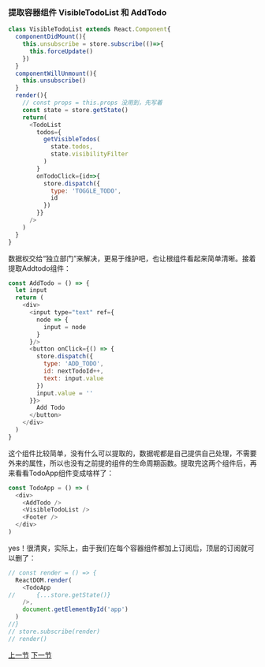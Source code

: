 ### 提取容器组件 VisibleTodoList 和 AddTodo 
```js
class VisibleTodoList extends React.Component{
  componentDidMount(){
    this.unsubscribe = store.subscribe(()=>{
      this.forceUpdate()
    })
  }
  componentWillUnmount(){
    this.unsubscribe()
  }
  render(){
    // const props = this.props 没用到，先写着
    const state = store.getState()
    return(
      <TodoList
        todos={
          getVisibleTodos(
            state.todos,
            state.visibilityFilter
          )
        }
        onTodoClick={id=>{
          store.dispatch({
            type: 'TOGGLE_TODO',
            id
          })
        }}
      />
    )
  }
}
```
数据权交给“独立部门”来解决，更易于维护吧，也让根组件看起来简单清晰。接着提取Addtodo组件：
```js
const AddTodo = () => {
  let input
  return (
    <div>
      <input type="text" ref={
        node => {
          input = node
        }
      }/>
      <button onClick={() => {
        store.dispatch({
          type: 'ADD_TODO',
          id: nextTodoId++,
          text: input.value
        })
        input.value = ''
      }}>
        Add Todo
      </button>
    </div>
  )
}
```
这个组件比较简单，没有什么可以提取的，数据呢都是自己提供自己处理，不需要外来的属性，所以也没有之前提的组件的生命周期函数。提取完这两个组件后，再来看看TodoApp组件变成啥样了：
```js
const TodoApp = () => (
  <div>
    <AddTodo />
    <VisibleTodoList />
    <Footer />
  </div>
)
```
yes！很清爽，实际上，由于我们在每个容器组件都加上订阅后，顶层的订阅就可以删了：
```js
// const render = () => {
  ReactDOM.render(
    <TodoApp 
//      {...store.getState()}
    />,
    document.getElementById('app')
  )
//}
// store.subscribe(render)
// render()
```
[上一节](https://github.com/MothWillion/redux-todolist/tree/master/22-extracting-container-components-filterlink) [下一节](https://github.com/MothWillion/redux-todolist/tree/master/24-passing-the-store-down-explicitly-via-props)